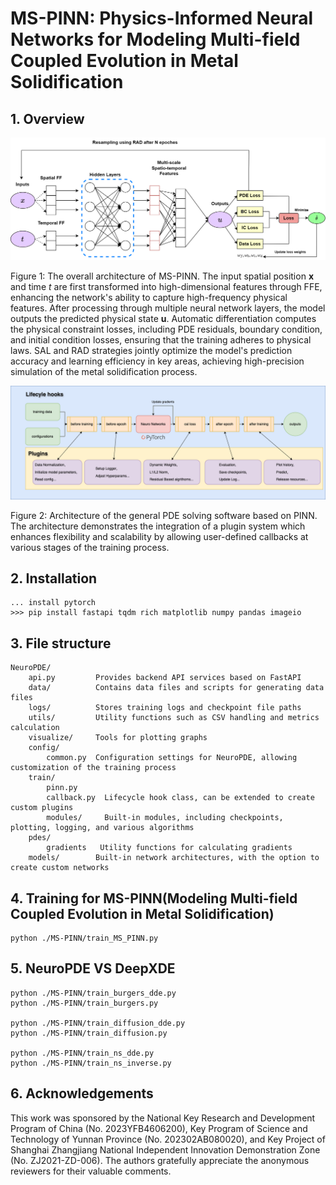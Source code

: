 # MS-PINN: Physics-Informed Neural Networks for Modeling Multi-field Coupled Evolution in Metal Solidification

## 1. Overview

![](./images/pinn.png)

Figure 1: The overall architecture of MS-PINN. The input spatial position $\mathbf{x}$ and time $t$ are first transformed into high-dimensional features through FFE, enhancing the network's ability to capture high-frequency physical features. After processing through multiple neural network layers, the model outputs the predicted physical state $\mathbf{u}$. Automatic differentiation computes the physical constraint losses, including PDE residuals, boundary condition, and initial condition losses, ensuring that the training adheres to physical laws. SAL and RAD strategies jointly optimize the model's prediction accuracy and learning efficiency in key areas, achieving high-precision simulation of the metal solidification process.

![](./images/softarc.png)

Figure 2: Architecture of the general PDE solving software based on PINN. The architecture demonstrates the integration of a plugin system which enhances flexibility and scalability by allowing user-defined callbacks at various stages of the training process.

## 2. Installation

```
... install pytorch
>>> pip install fastapi tqdm rich matplotlib numpy pandas imageio
```

## 3. File structure

```
NeuroPDE/
    api.py         Provides backend API services based on FastAPI
    data/          Contains data files and scripts for generating data files
    logs/          Stores training logs and checkpoint file paths
    utils/         Utility functions such as CSV handling and metrics calculation
    visualize/     Tools for plotting graphs
    config/
        common.py  Configuration settings for NeuroPDE, allowing customization of the training process
    train/
        pinn.py
        callback.py  Lifecycle hook class, can be extended to create custom plugins
        modules/     Built-in modules, including checkpoints, plotting, logging, and various algorithms
    pdes/
        gradients   Utility functions for calculating gradients
    models/        Built-in network architectures, with the option to create custom networks

```

## 4. Training for MS-PINN(Modeling Multi-field Coupled Evolution in Metal Solidification)

```
python ./MS-PINN/train_MS_PINN.py
```

## 5. NeuroPDE VS DeepXDE

```
python ./MS-PINN/train_burgers_dde.py
python ./MS-PINN/train_burgers.py

python ./MS-PINN/train_diffusion_dde.py
python ./MS-PINN/train_diffusion.py

python ./MS-PINN/train_ns_dde.py
python ./MS-PINN/train_ns_inverse.py
```

## 6. Acknowledgements

This work was sponsored by the National Key Research and Development Program of China (No. 2023YFB4606200), Key Program of Science and Technology of Yunnan Province (No. 202302AB080020), and Key Project of Shanghai Zhangjiang National Independent Innovation Demonstration Zone (No. ZJ2021-ZD-006). The authors gratefully appreciate the anonymous reviewers for their valuable comments.
